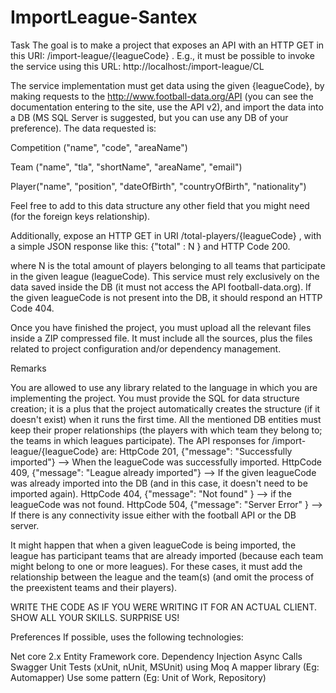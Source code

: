 # ImportLeague-Santex

Task
The goal is to make a project that exposes an API with an HTTP GET in this URI: /import-league/{leagueCode} . E.g., it must be possible to invoke the service using this URL:
http://localhost:<port>/import-league/CL

 

The service implementation must get data using the given {leagueCode}, by making requests to the http://www.football-data.org/API (you can see the documentation entering to the site, use the API v2),  and import the data into a DB (MS SQL Server is suggested, but you can use any DB of your preference). The data requested is:

Competition ("name", "code", "areaName")

Team ("name", "tla", "shortName", "areaName", "email")

Player("name", "position", "dateOfBirth", "countryOfBirth", "nationality")

 

Feel free to add to this data structure any other field that you might need (for the foreign keys relationship).

 

Additionally, expose an HTTP GET in URI /total-players/{leagueCode}  , with a simple JSON response like this:
{"total" : N } and HTTP Code 200.

where N is the total amount of players belonging to all teams that participate in the given league (leagueCode). This service must rely exclusively on the data saved inside the DB (it must not access the API football-data.org). If the given leagueCode is not present into the DB, it should respond an HTTP Code 404.

 

Once you have finished the project, you must upload all the relevant files inside a ZIP compressed file. It must include all the sources, plus the files related to project configuration and/or dependency management. 

 

Remarks
 

You are allowed to use any library related to the language in which you are implementing the project.
You must provide the SQL for data structure creation; it is a plus that the project automatically creates the structure (if it doesn't exist) when it runs the first time.
All the mentioned DB entities must keep their proper relationships (the players with which team they belong to; the teams in which leagues participate).
The API responses for /import-league/{leagueCode} are:
 HttpCode 201, {"message": "Successfully imported"} --> When the leagueCode was successfully imported.
 HttpCode 409, {"message": "League already imported"} --> If the given leagueCode was already imported into the DB (and in this case, it doesn't need to be imported again).
 HttpCode 404, {"message": "Not found" } --> if the leagueCode was not found.
 HttpCode 504, {"message": "Server Error" } --> If there is any connectivity issue either with the football API or the DB server.
 

It might happen that when a given leagueCode is being imported, the league has participant teams that are already imported (because each team might belong to one or more leagues). For these cases, it must add the relationship between the league and the team(s) (and omit the process of the preexistent teams and their players).
 

WRITE THE CODE AS IF YOU WERE WRITING IT FOR AN ACTUAL CLIENT. SHOW ALL YOUR SKILLS. SURPRISE US!

 

Preferences
If possible, uses the following technologies:

 

Net core 2.x
Entity Framework core.
Dependency Injection
Async Calls
Swagger
Unit Tests (xUnit, nUnit, MSUnit) using Moq
A mapper library (Eg: Automapper)
Use some pattern (Eg: Unit of Work, Repository)

